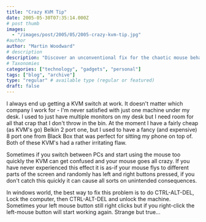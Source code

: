 ```yaml
---
title: "Crazy KVM Tip"
date: 2005-05-30T07:35:14.000Z
# post thumb
images:
  - "/images/post/2005/05/2005-crazy-kvm-tip.jpg"
#author
author: "Martin Woodward"
# description
description: "Discover an unconventional fix for the chaotic mouse behaviour caused by KVM switches that can save your sanity at work."
# Taxonomies
categories: ["technology", "gadgets", "personal"]
tags: ["blog", "archive"]
type: "regular" # available type (regular or featured)
draft: false
---
```

I always end up getting a KVM switch at work.  It doesn't matter which company I work for - I'm never satisfied with just one machine under my desk.  I used to just have multiple monitors on my desk but I need room for all that crap that I don't throw in the bin.  At the moment I have a fairly cheap (as KVM's go) Belkin 2 port one, but I used to have a fancy (and expensive) 8 port one from Black Box that was perfect for sitting my phone on top of.  Both of these KVM's had a rather irritating flaw.

Sometimes if you switch between PCs and start using the mouse too quickly the KVM can get confused and your mouse goes all crazy.  If you have never experienced this effect it is as-if your mouse flys to different parts of the screen and randomly has left and right buttons pressed, if you don't catch this quickly it can cause all sorts on unintended consequences.  

In windows world, the best way to fix this problem is to do CTRL-ALT-DEL, Lock the computer, then CTRL-ALT-DEL and unlock the machine.  Sometimes your left mouse button still right clicks but if you right-click the left-mouse button will start working again.  Strange but true...